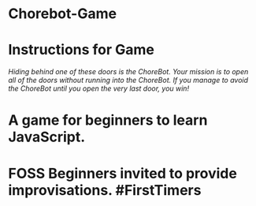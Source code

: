 # Chorebot-Game

# Instructions for Game

*Hiding behind one of these doors is the ChoreBot.
Your mission is to open all of the doors without running into the ChoreBot.
If you manage to avoid the ChoreBot until you open the very last door, you win!*

# A game for beginners to learn JavaScript.
# FOSS Beginners invited to provide improvisations. #FirstTimers
